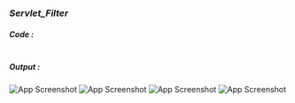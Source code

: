 ### *Servlet_Filter*

##### *Code :*
```java

```

##### *Output :*

![App Screenshot](https://github.com/AnuragDarji/Java/assets/127482974/4c636895-b29c-4c66-80b8-52291d437f6b)
![App Screenshot](https://github.com/AnuragDarji/Java/assets/127482974/8e4ab1f9-b6d9-4391-b493-32da0549a307)
![App Screenshot](https://github.com/AnuragDarji/Java/assets/127482974/6901ee90-2963-4c63-8ba0-4ef1f4786447)
![App Screenshot](https://github.com/AnuragDarji/Java/assets/127482974/56d1c005-1ec1-46f6-8f8c-4a0f55967817)
